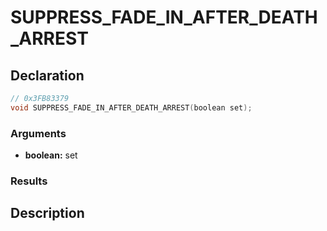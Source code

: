 # SUPPRESS_FADE_IN_AFTER_DEATH_ARREST

## Declaration
```cpp
// 0x3FB83379
void SUPPRESS_FADE_IN_AFTER_DEATH_ARREST(boolean set);
```

### Arguments
- **boolean:** set

### Results

## Description
